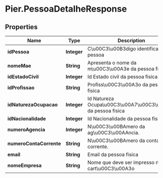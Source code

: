 # Pier.PessoaDetalheResponse

## Properties
Name | Type | Description | Notes
------------ | ------------- | ------------- | -------------
**idPessoa** | **Integer** | C\u00C3\u00B3digo identificador da pessoa | [optional] 
**nomeMae** | **String** | Apresenta o nome da m\u00C3\u00A3e da pessoa fisica | [optional] 
**idEstadoCivil** | **Integer** | Id Estado civil da pessoa fisica | [optional] 
**idProfissao** | **String** | Profiss\u00C3\u00A3o da pessoa fisica | [optional] 
**idNaturezaOcupacao** | **Integer** | Id Natureza Ocupa\u00C3\u00A7\u00C3\u00A3o da pessoa fisica | [optional] 
**idNacionalidade** | **Integer** | Id Nacionalidade da pessoa fisica | [optional] 
**numeroAgencia** | **Integer** | N\u00C3\u00BAmero da ag\u00C3\u00AAncia. | [optional] 
**numeroContaCorrente** | **String** | N\u00C3\u00BAmero da conta corrente. | [optional] 
**email** | **String** | Email da pessoa fisica | [optional] 
**nomeEmpresa** | **String** | Nome que deve ser impresso no cart\u00C3\u00A3o | [optional] 


